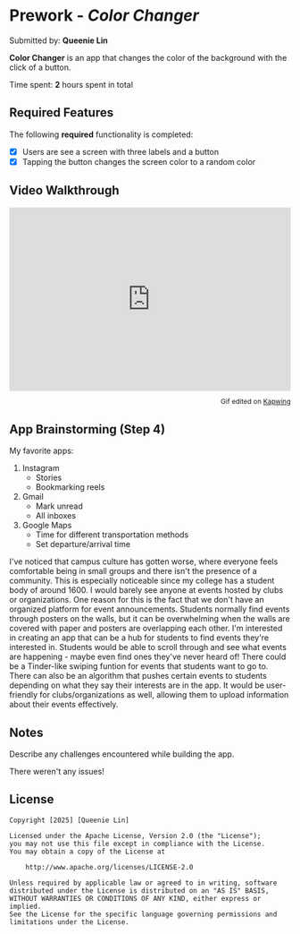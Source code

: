 # Prework - *Color Changer*

Submitted by: **Queenie Lin**

**Color Changer** is an app that changes the color of the background with the click of a button.

Time spent: **2** hours spent in total

## Required Features

The following **required** functionality is completed:

- [x] Users are see a screen with three labels and a button
- [x] Tapping the button changes the screen color to a random color
 
## Video Walkthrough

<div style="height: 0; padding-bottom: calc(65.03%); position:relative; width: 100%;"><iframe allow="autoplay; gyroscope;" allowfullscreen height="100%" referrerpolicy="strict-origin" src="https://www.kapwing.com/e/68186489369b04239ece7c3e" style="border:0; height:100%; left:0; overflow:hidden; position:absolute; top:0; width:100%" title="Embedded content made on Kapwing" width="100%"></iframe></div><p style="font-size: 12px; text-align: right;">Gif edited on <a href="https://www.kapwing.com/video-editor">Kapwing</a></p>

## App Brainstorming (Step 4)

My favorite apps:
1. Instagram
   - Stories
   - Bookmarking reels
2. Gmail
   - Mark unread
   - All inboxes
3. Google Maps
   - Time for different transportation methods
   - Set departure/arrival time
  
I've noticed that campus culture has gotten worse, where everyone feels comfortable being in small groups and there isn't the presence of a community. This is especially noticeable since my college has a student body of around 1600. I would barely see anyone at events hosted by clubs or organizations. One reason for this is the fact that we don't have an organized platform for event announcements. Students normally find events through posters on the walls, but it can be overwhelming when the walls are covered with paper and posters are overlapping each other. I'm interested in creating an app that can be a hub for students to find events they're interested in. Students would be able to scroll through and see what events are happening - maybe even find ones they've never heard of! There could be a Tinder-like swiping funtion for events that students want to go to. There can also be an algorithm that pushes certain events to students depending on what they say their interests are in the app. It would be user-friendly for clubs/organizations as well, allowing them to upload information about their events effectively. 

## Notes

Describe any challenges encountered while building the app.

There weren't any issues!

## License

    Copyright [2025] [Queenie Lin]

    Licensed under the Apache License, Version 2.0 (the "License");
    you may not use this file except in compliance with the License.
    You may obtain a copy of the License at

        http://www.apache.org/licenses/LICENSE-2.0

    Unless required by applicable law or agreed to in writing, software
    distributed under the License is distributed on an "AS IS" BASIS,
    WITHOUT WARRANTIES OR CONDITIONS OF ANY KIND, either express or implied.
    See the License for the specific language governing permissions and
    limitations under the License.
